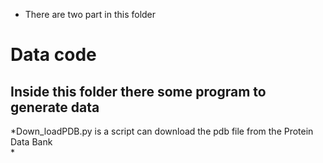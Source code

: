 * There are two part in this folder  
# Data code  
## Inside this folder there some program to generate data  
*Down_loadPDB.py is a script can download the pdb file from the Protein Data Bank  
*

